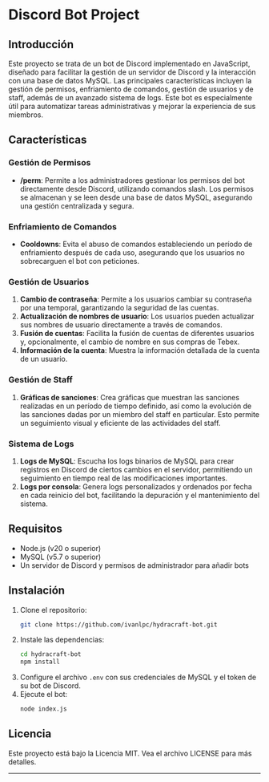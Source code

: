 # Discord Bot Project

## Introducción

Este proyecto se trata de un bot de Discord implementado en JavaScript, diseñado para facilitar la gestión de un servidor de Discord y la interacción con una base de datos MySQL. Las principales características incluyen la gestión de permisos, enfriamiento de comandos, gestión de usuarios y de staff, además de un avanzado sistema de logs. Este bot es especialmente útil para automatizar tareas administrativas y mejorar la experiencia de sus miembros.

## Características

### Gestión de Permisos

- **/perm**: Permite a los administradores gestionar los permisos del bot directamente desde Discord, utilizando comandos slash. Los permisos se almacenan y se leen desde una base de datos MySQL, asegurando una gestión centralizada y segura.

### Enfriamiento de Comandos

- **Cooldowns**: Evita el abuso de comandos estableciendo un período de enfriamiento después de cada uso, asegurando que los usuarios no sobrecarguen el bot con peticiones.

### Gestión de Usuarios

1. **Cambio de contraseña**: Permite a los usuarios cambiar su contraseña por una temporal, garantizando la seguridad de las cuentas.
2. **Actualización de nombres de usuario**: Los usuarios pueden actualizar sus nombres de usuario directamente a través de comandos.
3. **Fusión de cuentas**: Facilita la fusión de cuentas de diferentes usuarios y, opcionalmente, el cambio de nombre en sus compras de Tebex.
4. **Información de la cuenta**: Muestra la información detallada de la cuenta de un usuario.

### Gestión de Staff

1. **Gráficas de sanciones**: Crea gráficas que muestran las sanciones realizadas en un período de tiempo definido, así como la evolución de las sanciones dadas por un miembro del staff en particular. Esto permite un seguimiento visual y eficiente de las actividades del staff.

### Sistema de Logs

1. **Logs de MySQL**: Escucha los logs binarios de MySQL para crear registros en Discord de ciertos cambios en el servidor, permitiendo un seguimiento en tiempo real de las modificaciones importantes.
2. **Logs por consola**: Genera logs personalizados y ordenados por fecha en cada reinicio del bot, facilitando la depuración y el mantenimiento del sistema.

## Requisitos

- Node.js (v20 o superior)
- MySQL (v5.7 o superior)
- Un servidor de Discord y permisos de administrador para añadir bots

## Instalación

1. Clone el repositorio:
   ```bash
   git clone https://github.com/ivanlpc/hydracraft-bot.git
   ```
2. Instale las dependencias:
   ```bash
   cd hydracraft-bot
   npm install
   ```
3. Configure el archivo `.env` con sus credenciales de MySQL y el token de su bot de Discord.
4. Ejecute el bot:
   ```bash
   node index.js
   ```




## Licencia

Este proyecto está bajo la Licencia MIT. Vea el archivo LICENSE para más detalles.

---
